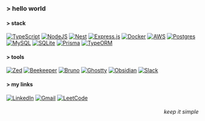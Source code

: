 ### > hello world

#### > stack
[![TypeScript](https://img.shields.io/badge/TypeScript-3178C6?logo=typescript&logoColor=fff)](#)
[![NodeJS](https://img.shields.io/badge/Node.js-6DA55F?logo=node.js&logoColor=white)](#)
[![Nest](https://img.shields.io/badge/Nest.js-%23E0234E.svg?logo=nestjs&logoColor=white)](#)
[![Express.js](https://img.shields.io/badge/Express.js-%23404d59.svg?logo=express&logoColor=%2361DAFB)](#)
[![Docker](https://img.shields.io/badge/Docker-2496ED?logo=docker&logoColor=fff)](#)
[![AWS](https://custom-icon-badges.demolab.com/badge/AWS-%23FF9900.svg?logo=aws&logoColor=white)](#)
[![Postgres](https://img.shields.io/badge/Postgres-%23316192.svg?logo=postgresql&logoColor=white)](#)
[![MySQL](https://img.shields.io/badge/MySQL-4479A1?logo=mysql&logoColor=fff)](#)
[![SQLite](https://img.shields.io/badge/SQLite-%2307405e.svg?logo=sqlite&logoColor=white)](#)
[![Prisma](https://img.shields.io/badge/Prisma-2D3748?logo=prisma&logoColor=white)](#)
[![TypeORM](https://img.shields.io/badge/TypeORM-FE0803?logo=typeorm&logoColor=fff)](#)

#### > tools
[![Zed](https://img.shields.io/badge/Zed-white?logo=zedindustries&logoColor=084CCF)](#)
[![Beekeeper](https://img.shields.io/badge/Beekeeper-ffd753?logo=beekeeperstudio&logoColor=000)](#)
[![Bruno](https://img.shields.io/badge/Bruno-fda94f?logo=bruno&logoColor=000)](#)
[![Ghostty](https://custom-icon-badges.demolab.com/badge/Ghostty-2f49d9?logo=ghostty_term)](#)
[![Obsidian](https://img.shields.io/badge/Obsidian-%23483699.svg?&logo=obsidian&logoColor=white)](#)
[![Slack](https://img.shields.io/badge/Slack-4A154B?logo=slack&logoColor=fff)](#)


#### > my links
[![LinkedIn](https://custom-icon-badges.demolab.com/badge/LinkedIn-0A66C2?logo=linkedin-white&logoColor=fff)](https://linkedin.com/in/fsuares)
[![Gmail](https://img.shields.io/badge/Gmail-D14836?logo=gmail&logoColor=white)](mailto:contato.fsuares@gmail.com)
[![LeetCode](https://img.shields.io/badge/LeetCode-000000?logo=LeetCode&logoColor=#d16c06)](https://leetcode.com/u/fsuares/)

<div align="end">

###### keep it simple







